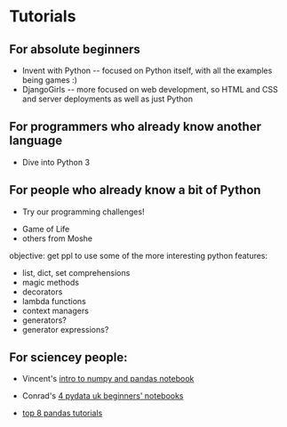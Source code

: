 # Tutorials

## For absolute beginners

* Invent with Python -- focused on Python itself, with all the examples being games :)
* DjangoGirls -- more focused on web development, so HTML and CSS and server deployments as well as just Python

## For programmers who already know another language

* Dive into Python 3

## For people who already know a bit of Python

* Try our programming challenges!

- Game of Life
- others from Moshe

objective:  get ppl to use some of the more interesting python features:
* list, dict, set comprehensions
* magic methods
* decorators
* lambda functions
* context managers
* generators?
* generator expressions?

## For sciencey people:

* Vincent's [intro to numpy and pandas notebook](https://github.com/koaning/python_data_intro/tree/master) 

* Conrad's [4 pydata uk beginners' notebooks](http://conrad.pythonanywhere.com/pydata)

* [top 8 pandas tutorials](http://www.dataschool.io/best-python-pandas-resources/)



